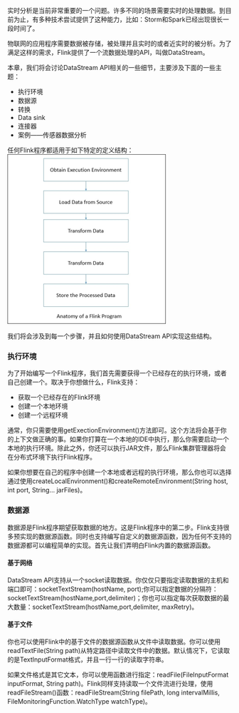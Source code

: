 实时分析是当前非常重要的一个问题。许多不同的场景需要实时的处理数据。到目前为止，有多种技术尝试提供了这种能力，比如：Storm和Spark已经出现很长一段时间了。  

物联网的应用程序需要数据被存储，被处理并且实时的或者近实时的被分析。为了满足这样的需求，Flink提供了一个流数据处理的API，叫做DataStream。  

本章，我们将会讨论DataStream API相关的一些细节，主要涉及下面的一些主题：  
* 执行环境
* 数据源
* 转换
* Data sink
* 连接器
* 案例——传感器数据分析  

任何Flink程序都适用于如下特定的定义结构：  
![image](/Images/Flink/flink-datastream-data-flow.png)  

我们将会涉及到每一个步骤，并且如何使用DataStream API实现这些结构。  

### 执行环境  
为了开始编写一个Flink程序，我们首先需要获得一个已经存在的执行环境，或者自己创建一个。取决于你想做什么，Flink支持：  
* 获取一个已经存在的Flink环境
* 创建一个本地环境
* 创建一个远程环境  

通常，你只需要使用getExectionEnvironment()方法即可。这个方法将会基于你的上下文做正确的事。如果你打算在一个本地的IDE中执行，那么你需要启动一个本地的执行环境。除此之外，你还可以执行JAR文件，那么Flink集群管理器将会在分布式环境下执行Flink程序。  

如果你想要在自己的程序中创建一个本地或者远程的执行环境，那么你也可以选择通过使用createLocalEnvironment()和createRemoteEnvironment(String host, int port, String... jarFiles)。  

### 数据源  
数据源是Flink程序期望获取数据的地方。这是Flink程序中的第二步。Flink支持很多预实现的数据源函数。同时也支持编写自定义的数据源函数，因为任何不支持的数据源都可以编程简单的实现。首先让我们弄明白Flink内置的数据源函数。  

#### 基于网络  
DataStream API支持从一个socket读取数据。你仅仅只要指定读取数据的主机和端口即可：socketTextStream(hostName, port);你可以指定数据的分隔符：socketTextStream(hostName,port,delimiter)；你也可以指定每次获取数据的最大数量：socketTextStream(hostName,port,delimiter, maxRetry)。  

#### 基于文件  
你也可以使用Flink中的基于文件的数据源函数从文件中读取数据。你可以使用readTextFile(String path)从特定路径中读取文件中的数据。默认情况下，它读取的是TextInputFormat格式，并且一行一行的读取字符串。  

如果文件格式是其它文本，你可以使用函数进行指定：readFile(FileInputFormat<Out> inputFormat, String path)。Flink同样支持读取一个文件流进行处理，使用readFileStream()函数：readFileStream(String filePath, long intervalMillis, FileMonitoringFunction.WatchType watchType)。  
